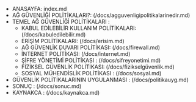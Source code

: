   - ANASAYFA: index.md
  - AĞ GÜVENLİĞİ POLİTİKALARI?: (/docs/agguvenligipolitikalarinedir.md)
  - TEMEL AĞ GÜVENLİĞİ POLİTİKALARI : 
    - KABUL EDİLEBİLİR KULLANIM POLİTİKALARI: (/docs/kabuledilebilir.md)
    - ERİŞİM POLİTİKALARI: (/docs/erisim.md)
    - AĞ GÜVENLİK DUVARI POLİTİKASI: (/docs/firewall.md)
    - İNTERNET POLİTİKASI: (/docs/internet.md)
    - ŞİFRE YÖNETİMİ POLİTİKASI : (/docs/sifreyonetimi.md)
    - FİZİKSEL GÜVENLİK POLİTİKASI: (/docs/fizikselgüvenlik.md)
    - SOSYAL MÜHENDİSLİK POLİTİKASI : (/docs/sosyal.md)
  - GÜVENLİK POLİTİKALARININ UYGULANMASI : (/docs/politikauyg.md)
  - SONUÇ : (/docs/sonuc.md)
  - KAYNAKCA : (/docs/kaynakca.md)
